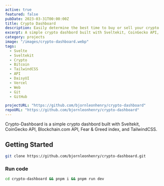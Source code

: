 ```yaml
---
active: true
featured: false
pubDate: 2023-03-31T00:00:00Z
title: Crypto Dashboard
description: Easily determine the best time to buy or sell your crypto.
excerpt: A simple crypto dashbord built with Sveltekit, CoinGecko API, Blockchain.com API, Fear & Greed index, TailwindCSS, and DaisyUI.
category: projects
image: "/images/crypto-dashboard.webp"
tags:
  - Svelte
  - Sveltekit
  - Crypto
  - Bitcoin
  - TailwindCSS
  - API
  - DaisyUI
  - Vercel
  - Web
  - Git
  - GitHub

projectURL: "https://github.com/bjornleonhenry/crypto-dashboard"
repoURL: "https://github.com/bjornleonhenry/crypto-dashboard"
---
```


Crypto-Dashboard is a simple crypto dashbord built with Sveltekit, CoinGecko API, Blockchain.com API, Fear & Greed index, and TailwindCSS.

## Getting Started

```bash
git clone https://github.com/bjornleonhenry/crypto-dashboard.git
```

### Run code

```bash
cd crypto-dashboard && pnpm i && pnpm run dev
```
